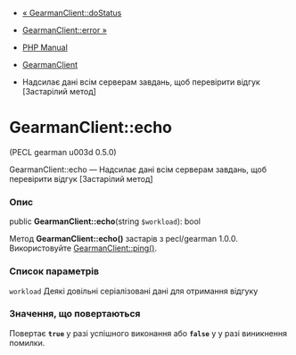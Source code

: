 - [« GearmanClient::doStatus](gearmanclient.dostatus.md)
- [GearmanClient::error »](gearmanclient.error.md)

- [PHP Manual](index.md)
- [GearmanClient](class.gearmanclient.md)
- Надсилає дані всім серверам завдань, щоб перевірити відгук
\[Застарілий метод\]

# GearmanClient::echo

(PECL gearman u003d 0.5.0)

GearmanClient::echo — Надсилає дані всім серверам завдань, щоб
перевірити відгук \[Застарілий метод\]

### Опис

public **GearmanClient::echo**(string `$workload`): bool

Метод **GearmanClient::echo()** застарів з pecl/gearman 1.0.0.
Використовуйте [GearmanClient::ping()](gearmanclient.ping.md).

### Список параметрів

`workload`
Деякі довільні серіалізовані дані для отримання відгуку

### Значення, що повертаються

Повертає **`true`** у разі успішного виконання або **`false`** у
у разі виникнення помилки.
